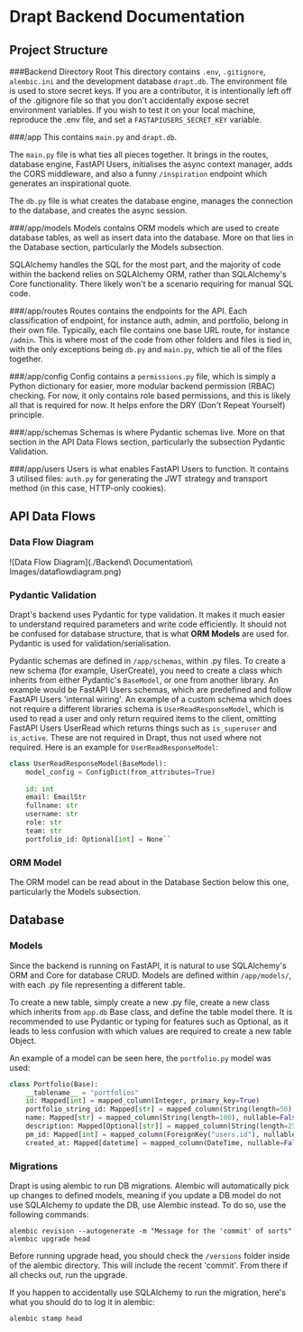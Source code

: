 # Drapt Backend Documentation

## Project Structure
###Backend Directory Root
This directory contains ```.env```, ```.gitignore```, ```alembic.ini``` and the development database ```drapt.db```. The environment file is used to store secret keys. If you are a contributor, it is intentionally left off of the .gitignore file so that you don't accidentally expose secret environment variables. If you wish to test it on your local machine, reproduce the .env file, and set a ```FASTAPIUSERS_SECRET_KEY``` variable.

###/app
This contains ```main.py``` and ```drapt.db```.

The ```main.py``` file is what ties all pieces together. It brings in the routes, database engine, FastAPI Users, initialises the async context manager, adds the CORS middleware, and also a funny ```/inspiration``` endpoint which generates an inspirational quote. 

The ```db.py``` file is what creates the database engine, manages the connection to the database, and creates the async session.

###/app/models
Models contains ORM models which are used to create database tables, as well as insert data into the database. More on that lies in the Database section, particularly the Models subsection.

SQLAlchemy handles the SQL for the most part, and the majority of code within the backend relies on SQLAlchemy ORM, rather than SQLAlchemy's Core functionality. There likely won't be a scenario requiring for manual SQL code.

###/app/routes
Routes contains the endpoints for the API. Each classification of endpoint, for instance auth, admin, and portfolio, belong in their own file. Typically, each file contains one base URL route, for instance ```/admin```. This is where most of the code from other folders and files is tied in, with the only exceptions being ```db.py``` and ```main.py```, which tie all of the files together.

###/app/config
Config contains a ```permissions.py``` file, which is simply a Python dictionary for easier, more modular backend permission (RBAC) checking. For now, it only contains role based permissions, and this is likely all that is required for now. It helps enfore the DRY (Don't Repeat Yourself) principle.

###/app/schemas
Schemas is where Pydantic schemas live. More on that section in the API Data Flows section, particularly the subsection Pydantic Validation.

###/app/users
Users is what enables FastAPI Users to function. It contains 3 utilised files: ```auth.py``` for generating the JWT strategy and transport method (in this case, HTTP-only cookies).

## API Data Flows

### Data Flow Diagram
![Data Flow Diagram](./Backend\ Documentation\ Images/dataflowdiagram.png)

### Pydantic Validation
Drapt's backend uses Pydantic for type validation. It makes it much easier to understand required parameters and write code efficiently. It should not be confused for database structure, that is what **ORM Models** are used for. Pydantic is used for validation/serialisation.

Pydantic schemas are defined in ```/app/schemas```, within .py files. To create a new schema (for example, UserCreate), you need to create a class which inherits from either Pydantic's ```BaseModel```, or one from another library. An example would be FastAPI Users schemas, which are predefined and follow FastAPI Users 'internal wiring'. An example of a custom schema which does not require a different libraries schema is ```UserReadResponseModel```, which is used to read a user and only return required items to the client, omitting FastAPI Users UserRead which returns things such as ```is_superuser``` and ```is_active```. These are not required in Drapt, thus not used where not required. Here is an example for ```UserReadResponseModel```:

```python
class UserReadResponseModel(BaseModel):
    model_config = ConfigDict(from_attributes=True)
    
    id: int
    email: EmailStr
    fullname: str
    username: str
    role: str
    team: str
    portfolio_id: Optional[int] = None``
```

### ORM Model

The ORM model can be read about in the Database Section below this one, particularly the Models subsection.

## Database
### Models
Since the backend is running on FastAPI, it is natural to use SQLAlchemy's ORM and Core for database CRUD. Models are defined within ```/app/models/```, with each .py file representing a different table. 

To create a new table, simply create a new .py file, create a new class which inherits from ```app.db``` Base class, and define the table model there. It is recommended to use Pydantic or typing for features such as Optional, as it leads to less confusion with which values are required to create a new table Object.

An example of a model can be seen here, the ```portfolio.py``` model was used:

```python
class Portfolio(Base):
	__tablename__ = "portfolios"
    id: Mapped[int] = mapped_column(Integer, primary_key=True)
    portfolio_string_id: Mapped[str] = mapped_column(String(length=50), unique=True, nullable=
    name: Mapped[str] = mapped_column(String(length=100), nullable=False, unique=True) 
    description: Mapped[Optional[str]] = mapped_column(String(length=255), nullable=True) 
    pm_id: Mapped[int] = mapped_column(ForeignKey("users.id"), nullable=False) 
    created_at: Mapped[datetime] = mapped_column(DateTime, nullable=False, server_default=func.now()) 
```

### Migrations
Drapt is using alembic to run DB migrations. Alembic will automatically pick up changes to defined models, meaning if you update a DB model do not use SQLAlchemy to update the DB, use Alembic instead.
To do so, use the following commands:

```
alembic revision --autogenerate -m "Message for the 'commit' of sorts"
alembic upgrade head
```

Before running upgrade head, you should check the `/versions` folder inside of the alembic directory. This will include the recent 'commit'. From there if all checks out, run the upgrade.

If you happen to accidentally use SQLAlchemy to run the migration, here's what you should do to log it in alembic:

```
alembic stamp head
```

